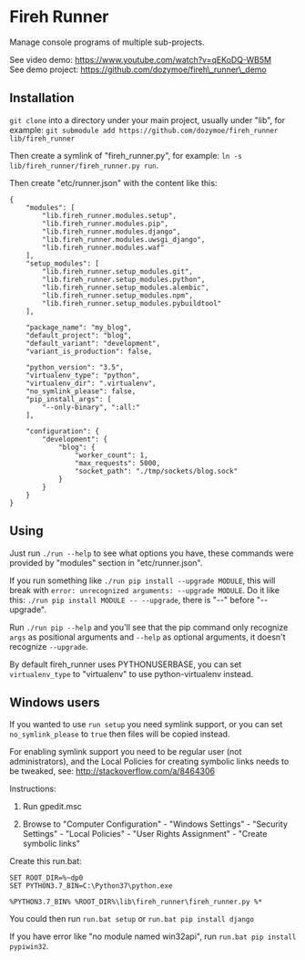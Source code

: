 # Fireh Runner

Manage console programs of multiple sub-projects.

See video demo: https://www.youtube.com/watch?v=qEKoDQ-WB5M  
See demo project: https://github.com/dozymoe/fireh\_runner\_demo


## Installation

`git clone` into a directory under your main project, usually under "lib", for
example: `git submodule add https://github.com/dozymoe/fireh_runner lib/fireh_runner`

Then create a symlink of "fireh\_runner.py", for example:
`ln -s lib/fireh_runner/fireh_runner.py run`.

Then create "etc/runner.json" with the content like this:

    {
        "modules": [
            "lib.fireh_runner.modules.setup",
            "lib.fireh_runner.modules.pip",
            "lib.fireh_runner.modules.django",
            "lib.fireh_runner.modules.uwsgi_django",
            "lib.fireh_runner.modules.waf"
        ],
        "setup_modules": [
            "lib.fireh_runner.setup_modules.git",
            "lib.fireh_runner.setup_modules.python",
            "lib.fireh_runner.setup_modules.alembic",
            "lib.fireh_runner.setup_modules.npm",
            "lib.fireh_runner.setup_modules.pybuildtool"
        ],

        "package_name": "my_blog",
        "default_project": "blog",
        "default_variant": "development",
        "variant_is_production": false,

        "python_version": "3.5",
        "virtualenv_type": "python",
        "virtualenv_dir": ".virtualenv",
        "no_symlink_please": false,
        "pip_install_args": [
            "--only-binary", ":all:"
        ],

        "configuration": {
            "development": {
                "blog": {
                    "worker_count": 1,
                    "max_requests": 5000,
                    "socket_path": "./tmp/sockets/blog.sock"
                }
            }
        }
    }



## Using

Just run `./run --help` to see what options you have, these commands were
provided by "modules" section in "etc/runner.json".

If you run something like `./run pip install --upgrade MODULE`, this will
break with `error: unrecognized arguments: --upgrade MODULE`. Do it like this:
`./run pip install MODULE -- --upgrade`, there is "--" before "--upgrade".

Run `./run pip --help` and you'll see that the pip command only recognize
`args` as positional arguments and `--help` as optional arguments, it doesn't
recognize `--upgrade`.

By default fireh\_runner uses PYTHONUSERBASE, you can set `virtualenv_type`
to "virtualenv" to use python-virtualenv instead.


## Windows users

If you wanted to use `run setup` you need symlink support, or you can set
`no_symlink_please` to `true` then files will be copied instead.

For enabling symlink support you need to be regular user (not administrators),
and the Local Policies for creating symbolic links needs to be tweaked, see:
http://stackoverflow.com/a/8464306

Instructions:

1. Run gpedit.msc

2. Browse to "Computer Configuration" - "Windows Settings" -
   "Security Settings" - "Local Policies" - "User Rights Assignment" -
   "Create symbolic links"

Create this run.bat:

    SET ROOT_DIR=%~dp0
    SET PYTHON3.7_BIN=C:\Python37\python.exe

    %PYTHON3.7_BIN% %ROOT_DIR%\lib\fireh_runner\fireh_runner.py %*

You could then run `run.bat setup` or `run.bat pip install django`

If you have error like "no module named win32api", run
`run.bat pip install pypiwin32`.
